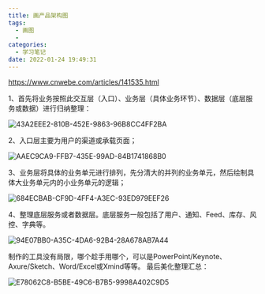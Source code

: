 ```yaml
---
title: 画产品架构图
tags:
  - 画图
  -
categories:
  - 学习笔记
date: 2022-01-24 19:49:31
---
```


https://www.cnwebe.com/articles/141535.html

1、首先将业务按照此交互层（入口）、业务层（具体业务环节）、数据层（底层服务或数据）进行归纳整理：

![43A2EEE2-810B-452E-9863-96B8CC4FF2BA](/Users/wangyuanqing1/github/northernw.github.io/image/architeture-diagram/43A2EEE2-810B-452E-9863-96B8CC4FF2BA.png)

2、入口层主要为用户的渠道或承载页面；

![AAEC9CA9-FFB7-435E-99AD-84B1741868B0](/Users/wangyuanqing1/github/northernw.github.io/image/architeture-diagram/AAEC9CA9-FFB7-435E-99AD-84B1741868B0.png)

3、业务层将具体的业务单元进行排列，先分清大的并列的业务单元，然后绘制具体大业务单元内的小业务单元的逻辑；

![684ECBAB-CF9D-4FF4-A3EC-93ED979EEF26](/Users/wangyuanqing1/github/northernw.github.io/image/architeture-diagram/684ECBAB-CF9D-4FF4-A3EC-93ED979EEF26.png)

4、整理底层服务或者数据层。底层服务一般包括了用户、通知、Feed、库存、风控、字典等。

![94E07BB0-A35C-4DA6-92B4-28A678AB7A44](/Users/wangyuanqing1/github/northernw.github.io/image/architeture-diagram/94E07BB0-A35C-4DA6-92B4-28A678AB7A44.png)

制作的工具没有局限，哪个趁手用哪个，可以是PowerPoint/Keynote、Axure/Sketch、Word/Excel或Xmind等等。
最后美化整理汇总：

![E78062C8-B5BE-49C6-B7B5-9998A402C9D5](/Users/wangyuanqing1/github/northernw.github.io/image/architeture-diagram/E78062C8-B5BE-49C6-B7B5-9998A402C9D5.png)
